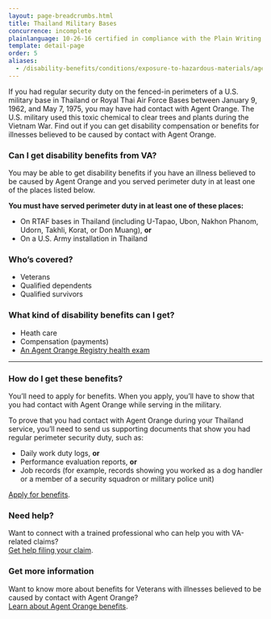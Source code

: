 ```yaml
---
layout: page-breadcrumbs.html
title: Thailand Military Bases
concurrence: incomplete
plainlanguage: 10-26-16 certified in compliance with the Plain Writing Act
template: detail-page
order: 5
aliases:
  - /disability-benefits/conditions/exposure-to-hazardous-materials/agent-orange/thailand-military-bases/
---
```


<div class="va-introtext">

If you had regular security duty on the fenced-in perimeters of a U.S. military base in Thailand or Royal Thai Air Force Bases between January 9, 1962, and May 7, 1975, you may have had contact with Agent Orange. The U.S. military used this toxic chemical to clear trees and plants during the Vietnam War. Find out if you can get disability compensation or benefits for illnesses believed to be caused by contact with Agent Orange.

</div>

<div class="feature" markdown="1">

### Can I get disability benefits from VA?

You may be able to get disability benefits if you have an illness believed to be caused by Agent Orange and you served perimeter duty in at least one of the places listed below.

**You must have served perimeter duty in at least one of these places:**
- On RTAF bases in Thailand (including U-Tapao, Ubon, Nakhon Phanom, Udorn, Takhli, Korat, or Don Muang), **or**
- On a U.S. Army installation in Thailand

### Who’s covered?
- Veterans
- Qualified dependents
- Qualified survivors
</div>

### What kind of disability benefits can I get?
- Heath care
- Compensation (payments)
- [An Agent Orange Registry health exam](/disability/eligibility/hazardous-materials-exposure/agent-orange/registry-health-exam/)

-----

### How do I get these benefits?
You’ll need to apply for benefits. When you apply, you’ll have to show that you had contact with Agent Orange while serving in the military. 

To prove that you had contact with Agent Orange during your Thailand service, you’ll need to send us supporting documents that show you had regular perimeter security duty, such as:
- Daily work duty logs, **or**
- Performance evaluation reports, **or**
- Job records (for example, records showing you worked as a dog handler or a member of a security squadron or military police unit)

[Apply for benefits](/disability/how-to-file-claim/).

### Need help?

Want to connect with a trained professional who can help you with VA-related claims? <br>
[Get help filing your claim](/disability/get-help-filing-claim/).

### Get more information
Want to know more about benefits for Veterans with illnesses believed to be caused by contact with Agent Orange? <br>
[Learn about Agent Orange benefits](https://www.publichealth.va.gov/exposures/agentorange/benefits/index.asp).

